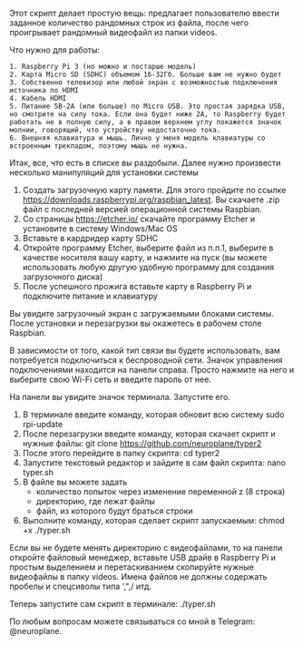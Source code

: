 Этот скрипт делает простую вещь: предлагает пользователю ввести заданное количество рандомных строк из файла, после чего проигрывает рандомный видеофайл из папки videos.

Что нужно для работы:

    1. Raspberry Pi 3 (но можно и постарше модель)
    2. Карта Micro SD (SDHC) объемом 16-32Гб. Больше вам не нужно будет
    3. Собственно телевизор или любой экран с возможностью подключения источника по HDMI
    4. Кабель HDMI
    5. Питание 5В-2А (или больше) по Micro USB. Это простая зарядка USB, но смотрите на силу тока. Если она будет ниже 2А, то Raspberry будет работать не в полную силу, а в правом верхнем углу покажется значок молнии, говорящий, что устройству недостаточно тока.
    6. Внешняя клавиатура и мышь. Лично у меня модель клавиатуры со встроенным трекпадом, поэтому мышь не нужна.
    
Итак, все, что есть в списке вы раздобыли. Далее нужно произвести несколько манипуляций для установки системы

1. Создать загрузочную карту памяти. Для этого пройдите по ссылке https://downloads.raspberrypi.org/raspbian_latest. Вы скачаете .zip файл с последней версией операционной системы Raspbian.
2. Со страницы https://etcher.io/ скачайте программу Etcher и установите в систему Windows/Mac OS
3. Вставьте в кардридер карту SDHC 
4. Откройте программу Etcher, выберите файл из п.п.1, выберите в качестве носителя вашу карту, и нажмите на пуск (вы можете использовать любую другую удобную программу для создания загрузочного диска)
5. После успешного прожига вставьте карту в Raspberry Pi и подключите питание и клавиатуру

Вы увидите загрузочный экран с загружаемыми блоками системы. После установки и перезагрузки вы окажетесь в рабочем столе Raspbian. 

В зависимости от того, какой тип связи вы будете использовать, вам потребуется подключиться к беспроводной сети. Значок управления подключениями находится на панели справа. Просто нажмите на него и выберите свою Wi-Fi сеть и введите пароль от нее.

На панели вы увидите значок терминала. Запустите его.

1. В терминале введите команду, которая обновит всю систему
    sudo rpi-update
2. После перезагрузки введите команду, которая скачает скрипт и нужные файлы:
    git clone https://github.com/neuroplane/typer2
3. После этого перейдите в папку скрипта:
    cd typer2
4. Запустите текстовый редактор и зайдите в сам файл скрипта:
    nano typer.sh
5. В файле вы можете задать 
    - количество попыток через изменение переменной z (8 строка)
    - директорию, где лежат файлы
    - файл, из которого будут браться строки
6. Выполните команду, которая сделает скрипт запускаемым:
    chmod +x ./typer.sh
    
Если вы не будете менять директорию с видеофайлами, то на панели откройте файловый менеджер, вставьте USB драйв в Raspberry Pi и простым выделением и перетаскиванием скопируйте нужные видеофайлы в папку videos. Имена файлов не должны содержать пробелы и спецсиволы типа ',",/ итд.

Теперь запустите сам скрипт в терминале:
    ./typer.sh
    

    
По любым вопросам можете связываться со мной в Telegram: @neuroplane.
